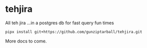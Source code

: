 # tehjira

All teh jira ...in a postgres db for fast query fun times

```shell
pipx install git+https://github.com/gunziptarball/tehjira.git

```

More docs to come.
